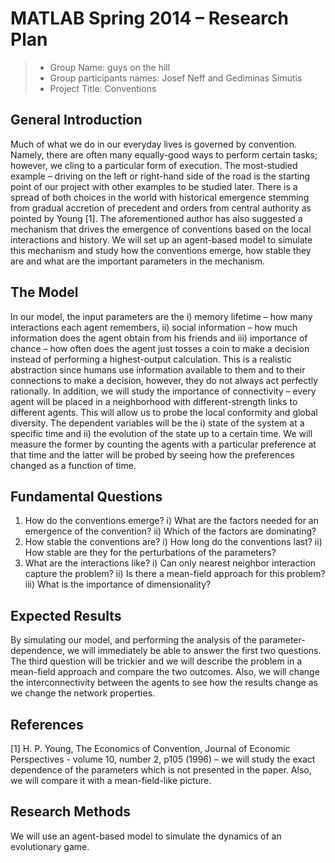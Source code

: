 # MATLAB Spring 2014 – Research Plan
> * Group Name: guys on the hill
> * Group participants names: Josef Neff and Gediminas Simutis
> * Project Title: Conventions

## General Introduction
Much of what we do in our everyday lives is governed by convention. Namely, there are often many equally-good ways to perform certain tasks; however, we cling to a particular form of execution. The most-studied example – driving on the left or right-hand side of the road is the starting point of our project with other examples to be studied later. There is a spread of both choices in the world with historical emergence stemming from gradual accretion of precedent and orders from central authority as pointed by Young [1]. 
The aforementioned author has also suggested a mechanism that drives the emergence of conventions based on the local interactions and history. We will set up an agent-based model to simulate this mechanism and study how the conventions emerge, how stable they are and what are the important parameters in the mechanism.
## The Model
In our model, the input parameters are the i) memory lifetime – how many interactions each agent remembers, ii) social information – how much information does the agent obtain from his friends and iii) importance of chance – how often does the agent just tosses a coin to make a decision instead of performing a highest-output calculation. This is a realistic abstraction since humans use information available to them and to their connections to make a decision, however, they do not always act perfectly rationally.
In addition, we will study the importance of connectivity – every agent will be placed in a neighborhood with different-strength links to different agents. This will allow us to probe the local conformity and global diversity.
The dependent variables will be the i) state of the system at a specific time and ii) the evolution of the state up to a certain time. We will measure the former by counting the agents with a particular preference at that time and the latter will be probed by seeing how the preferences changed as a function of time.
## Fundamental Questions
1)	How do the conventions emerge?
i) What are the factors needed for an emergence of the convention?
ii) Which of the factors are dominating?
2)	How stable the conventions are?
i) How long do the conventions last?
ii) How stable are they for the perturbations of the parameters?
3)	What are the interactions like?
i) Can only nearest neighbor interaction capture the problem?
ii) Is there a mean-field approach for this problem?
iii) What is the importance of dimensionality?
## Expected Results
By simulating our model, and performing the analysis of the parameter-dependence, we will immediately be able to answer the first two questions. The third question will be trickier and we will describe the problem in a mean-field approach and compare the two outcomes. Also, we will change the interconnectivity between the agents to see how the results change as we change the network properties.
## References
[1] H. P. Young, The Economics of Convention, Journal of Economic Perspectives - volume 10, number 2, p105 (1996) – we will study the exact dependence of the parameters which is not presented in the paper. Also, we will compare it with a mean-field-like picture.
## Research Methods
We will use an agent-based model to simulate the dynamics of an evolutionary game.
